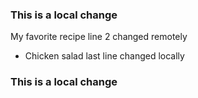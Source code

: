 ### This is a local change
My favorite recipe
line 2 changed remotely
- Chicken salad
last line changed locally
### This is a local change
